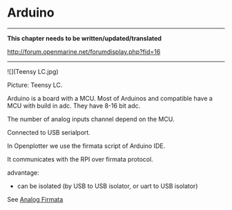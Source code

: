 # Arduino

---

**This chapter needs to be written/updated/translated**

http://forum.openmarine.net/forumdisplay.php?fid=16

---

![](Teensy LC.jpg)

Picture: Teensy LC.

Arduino is a board with a MCU. Most of Arduinos and compatible have a MCU with build in adc. They have 8-16 bit adc.

The number of analog inputs channel depend on the MCU.

Connected to USB serialport.

In Openplotter we use the firmata script of Arduino IDE.

It communicates with the RPI over firmata protocol.

advantage:

* can be isolated (by USB to USB isolator, or uart to USB isolator) 

See [Analog Firmata](/analog-firmata.md)

